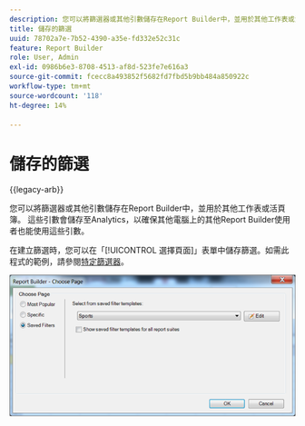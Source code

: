 ```yaml
---
description: 您可以將篩選器或其他引數儲存在Report Builder中，並用於其他工作表或活頁簿。 這些引數會儲存至Analytics，以確保其他電腦上的其他Report Builder使用者也能使用這些引數。
title: 儲存的篩選
uuid: 78702a7e-7b52-4390-a35e-fd332e52c31c
feature: Report Builder
role: User, Admin
exl-id: 0986b6e3-8708-4513-af8d-523fe7e616a3
source-git-commit: fcecc8a493852f5682fd7fbd5b9bb484a850922c
workflow-type: tm+mt
source-wordcount: '118'
ht-degree: 14%

---
```


# 儲存的篩選

{{legacy-arb}}

您可以將篩選器或其他引數儲存在Report Builder中，並用於其他工作表或活頁簿。 這些引數會儲存至Analytics，以確保其他電腦上的其他Report Builder使用者也能使用這些引數。

在建立篩選時，您可以在「[!UICONTROL 選擇頁面]」表單中儲存篩選。如需此程式的範例，請參閱[特定篩選器](/help/analyze/legacy-report-builder/layout/c-filter-dimensions/t-specific-filters.md)。

![「選擇頁面」表單的熒幕擷取畫面以及「最受歡迎」、「特定」和「儲存的篩選器」頁面的選項。](assets/choose_page_saved.png)
